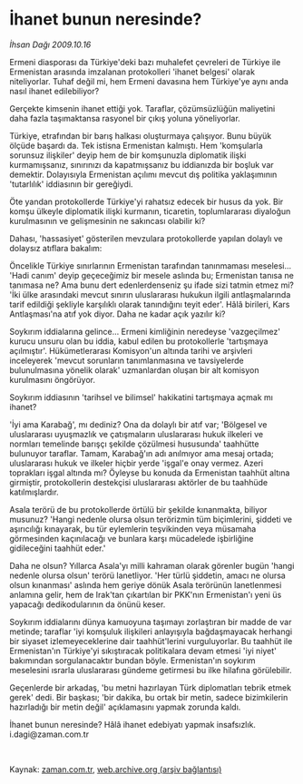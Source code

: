 # İhanet bunun neresinde?

*İhsan Dağı 2009.10.16*

<tr><td class="metin" colspan="2" style="padding-top: 20px; padding-left: 5px; padding-right: 10px;">Ermeni diasporası da Türkiye'deki bazı muhalefet çevreleri de  Türkiye ile Ermenistan arasında imzalanan protokolleri 'ihanet belgesi' olarak niteliyorlar. Tuhaf değil mi, hem Ermeni davasına hem Türkiye'ye aynı anda nasıl ihanet edilebiliyor?</td></tr><tr><td class="metin" colspan="2" style="padding-top: 20px; padding-left: 5px; padding-right: 10px;"><p>Gerçekte kimsenin ihanet ettiği yok. Taraflar, çözümsüzlüğün maliyetini daha fazla taşımaktansa rasyonel bir çıkış yoluna yöneliyorlar.
<p>Türkiye, etrafından bir barış halkası oluşturmaya çalışıyor. Bunu büyük ölçüde başardı da. Tek istisna Ermenistan kalmıştı. Hem 'komşularla sorunsuz ilişkiler' deyip hem de bir komşunuzla diplomatik ilişki kurmamışsanız, sınırınızı da kapatmışsanız bu iddianızda bir boşluk var demektir. Dolayısıyla Ermenistan açılımı mevcut dış politika yaklaşımının 'tutarlılık' iddiasının bir gereğiydi.
<p>Öte yandan protokollerde Türkiye'yi rahatsız edecek bir husus da yok. Bir komşu ülkeyle diplomatik ilişki kurmanın, ticaretin, toplumlararası diyaloğun kurulmasının ve gelişmesinin ne sakıncası olabilir ki?
<p>Dahası, 'hassasiyet' gösterilen mevzulara protokollerde yapılan dolaylı ve dolaysız atıflara bakalım:
<p>Öncelikle Türkiye sınırlarının Ermenistan tarafından tanınmaması meselesi... 'Hadi canım' deyip geçeceğimiz bir mesele aslında bu; Ermenistan tanısa ne tanımasa ne? Ama bunu dert edenlerdenseniz şu ifade sizi tatmin etmez mi? 'İki ülke arasındaki mevcut sınırın uluslararası hukukun ilgili antlaşmalarında tarif edildiği şekliyle karşılıklı olarak tanındığını teyit eder'. Hâlâ birileri, Kars Antlaşması'na atıf yok diyor. Daha ne kadar açık yazılır ki?
<p>Soykırım iddialarına gelince... Ermeni kimliğinin neredeyse 'vazgeçilmez' kurucu unsuru olan bu iddia, kabul edilen bu protokollerle 'tartışmaya açılmıştır'. Hükümetlerarası Komisyon'un altında tarihi ve arşivleri inceleyerek 'mevcut sorunların tanımlanmasına ve tavsiyelerde bulunulmasına yönelik olarak' uzmanlardan oluşan bir alt komisyon kurulmasını öngörüyor.
<p>Soykırım iddiasının 'tarihsel ve bilimsel' hakikatini tartışmaya açmak mı ihanet?
<p>'İyi ama Karabağ', mı dediniz? Ona da dolaylı bir atıf var; 'Bölgesel ve uluslararası uyuşmazlık ve çatışmaların uluslararası hukuk ilkeleri ve normları temelinde barışçı şekilde çözülmesi hususunda' taahhütte bulunuyor taraflar. Tamam, Karabağ'ın adı anılmıyor ama mesaj ortada; uluslararası hukuk ve ilkeler hiçbir yerde 'işgal'e onay vermez. Azeri toprakları işgal altında mı? Öyleyse bu konuda da Ermenistan taahhüt altına girmiştir, protokollerin destekçisi uluslararası aktörler de bu taahhüde katılmışlardır.
<p>Asala terörü de bu protokollerde örtülü bir şekilde kınanmakta, biliyor musunuz? 'Hangi nedenle olursa olsun terörizmin tüm biçimlerini, şiddeti ve aşırıcılığı kınayarak, bu tür eylemlerin teşvikinden veya müsamaha görmesinden kaçınılacağı ve bunlara karşı mücadelede işbirliğine gidileceğini taahhüt eder.'
<p>Daha ne olsun? Yıllarca Asala'yı milli kahraman olarak görenler bugün 'hangi nedenle olursa olsun' terörü lanetliyor. 'Her türlü şiddetin, amacı ne olursa olsun kınanması' aslında hem geriye dönük Asala terörünün lanetlenmesi anlamına gelir, hem de Irak'tan çıkartılan bir PKK'nın Ermenistan'ı yeni üs yapacağı dedikodularının da önünü keser.
<p>Soykırım iddialarını dünya kamuoyuna taşımayı zorlaştıran bir madde de var metinde; taraflar 'iyi komşuluk ilişkileri anlayışıyla bağdaşmayacak herhangi bir siyaset izlemeyeceklerine dair taahhüt'lerini vurguluyorlar. Bu taahhüt ile Ermenistan'ın Türkiye'yi sıkıştıracak politikalara devam etmesi 'iyi niyet' bakımından sorgulanacaktır bundan böyle. Ermenistan'ın soykırım meselesini ısrarla uluslararası gündeme getirmesi bu ilke hilafına görülebilir.
<p>Geçenlerde bir arkadaş, 'bu metni hazırlayan Türk diplomatları tebrik etmek gerek' dedi. Bir başkası; 'bir dakika, bu ortak bir metin, sadece bizimkilerin hazırladığı bir metin değil' açıklamasını yapmak zorunda kaldı.
<p>İhanet bunun neresinde? Hâlâ ihanet edebiyatı yapmak insafsızlık. i.dagi@zaman.com.tr
<p><br/></p></p></p></p></p></p></p></p></p></p></p></p></p></p></td></tr>

Kaynak: [zaman.com.tr](http://zaman.com.tr/yazar.do?yazino=903923), [web.archive.org (arşiv bağlantısı)](http://web.archive.org/web/20091027050235/http://www.zaman.com.tr:80/yazar.do?yazino=903923)
